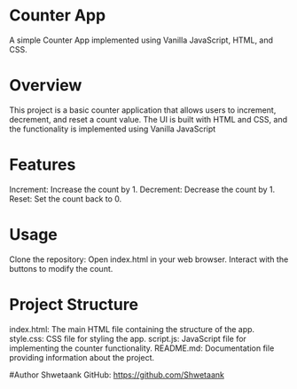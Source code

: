 # Counter App
A simple Counter App implemented using Vanilla JavaScript, HTML, and CSS.

# Overview
This project is a basic counter application that allows users to increment, decrement, and reset a count value. 
The UI is built with HTML and CSS, and the functionality is implemented using Vanilla JavaScript

# Features
Increment: Increase the count by 1.
Decrement: Decrease the count by 1.
Reset: Set the count back to 0.

# Usage
Clone the repository:
Open index.html in your web browser.
Interact with the buttons to modify the count.

# Project Structure
index.html: The main HTML file containing the structure of the app.
style.css: CSS file for styling the app.
script.js: JavaScript file for implementing the counter functionality.
README.md: Documentation file providing information about the project.

#Author
Shwetaank
GitHub: https://github.com/Shwetaank

